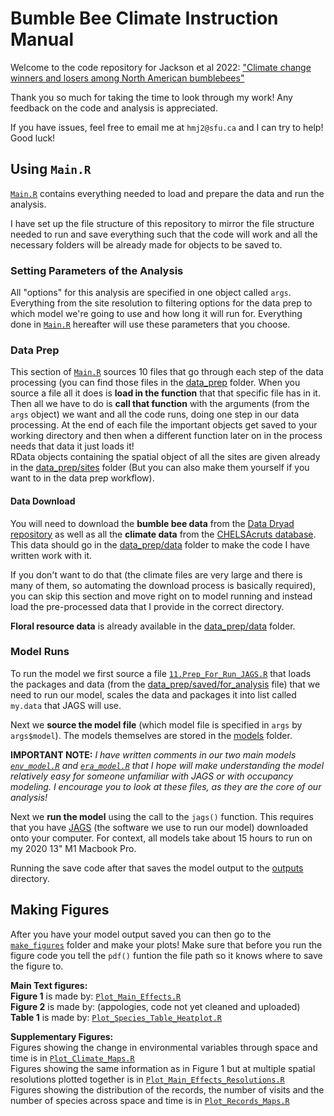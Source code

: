 # Bumble Bee Climate Instruction Manual

Welcome to the code repository for Jackson et al 2022: ["Climate change winners and losers among North American bumblebees"](https://royalsocietypublishing.org/doi/10.1098/rsbl.2021.0551)

Thank you so much for taking the time to look through my work! 
Any feedback on the code and analysis is appreciated.

If you have issues, feel free to email me at `hmj2@sfu.ca` and I can try to help! 
<br>
Good luck!

## Using `Main.R` 
[`Main.R`](https://github.com/Hanna-Jackson/bumble-bee-climate/blob/main/Main.R) contains everything needed to load and prepare the data and run the analysis. 

I have set up the file structure of this repository to mirror the file structure needed to run and save everything such that the code will work and all the necessary folders will be already made for objects to be saved to. 

### Setting Parameters of the Analysis
All "options" for this analysis are specified in one object called `args`. Everything from the site resolution to filtering options for the data prep to which model we're going to use and how long it will run for. Everything done in [`Main.R`](https://github.com/Hanna-Jackson/bumble-bee-climate/blob/main/Main.R) hereafter will use these parameters that you choose. 

### Data Prep
This section of [`Main.R`](https://github.com/Hanna-Jackson/bumble-bee-climate/blob/main/Main.R) sources 10 files that go through each step of the data processing (you can find those files in the [data_prep](https://github.com/Hanna-Jackson/bumble-bee-climate/tree/main/data_prep) folder. When you source a file all it does is **load in the function** that that specific file has in it. Then all we have to do is **call that function** with the arguments (from the `args` object) we want and all the code runs, doing one step in our data processing. At the end of each file the important objects get saved to your working directory and then when a different function later on in the process needs that data it just loads it!
<br>
RData objects containing the spatial object of all the sites are given already in the [data_prep/sites](https://github.com/Hanna-Jackson/bumble-bee-climate/tree/main/data_prep/sites) folder (But you can also make them yourself if you want to in the data prep workflow). 

#### Data Download
You will need to download the **bumble bee data** from the [Data Dryad repository](https://datadryad.org/stash/dataset/doi:10.5061%2Fdryad.c59zw3r8f) as well as all the **climate data** from the [CHELSAcruts database](https://chelsa-climate.org/chelsacruts/). This data should go in the [data_prep/data](https://github.com/Hanna-Jackson/bumble-bee-climate/tree/main/data_prep/data) folder to make the code I have written work with it.

If you don't want to do that (the climate files are very large and there is many of them, so automating the download process is basically required), you can skip this section and move right on to model running and instead load the pre-processed data that I provide in the correct directory. 

**Floral resource data** is already available in the [data_prep/data](https://github.com/Hanna-Jackson/bumble-bee-climate/tree/main/data_prep/data) folder. 

### Model Runs
To run the model we first source a file [`11.Prep_For_Run_JAGS.R`](https://github.com/Hanna-Jackson/bumble-bee-climate/blob/main/data_prep/11.Prep_For_Run_JAGS.R) that loads the packages and data (from the [data_prep/saved/for_analysis](https://github.com/Hanna-Jackson/bumble-bee-climate/tree/main/data_prep/saved/for_analysis) file) that we need to run our model, scales the data and packages it into list called `my.data` that JAGS will use. 

Next we **source the model file** (which model file is specified in `args` by `args$model`). The models themselves are stored in the [models](https://github.com/Hanna-Jackson/bumble-bee-climate/tree/main/models) folder. 

**IMPORTANT NOTE:**
*I have written comments in our two main models [`env_model.R`](https://github.com/Hanna-Jackson/bumble-bee-climate/blob/main/models/env_model.R) and [`era_model.R`](https://github.com/Hanna-Jackson/bumble-bee-climate/blob/main/models/era_model.R) that I hope will make understanding the model relatively easy for someone unfamiliar with JAGS or with occupancy modeling. I encourage you to look at these files, as they are the core of our analysis!*

Next we **run the model** using the call to the `jags()` function. This requires that you have [JAGS](https://mcmc-jags.sourceforge.io) (the software we use to run our model) downloaded onto your computer. For context, all models take about 15 hours to run on my 2020 13" M1 Macbook Pro. 

Running the save code after that saves the model output to the [outputs](https://github.com/Hanna-Jackson/bumble-bee-climate/tree/main/output) directory. 


## Making Figures
After you have your model output saved you can then go to the [`make_figures`](https://github.com/Hanna-Jackson/bumble-bee-climate/tree/main/make_figures) folder and make your plots! Make sure that before you run the figure code you tell the `pdf()` funtion the file path so it knows where to save the figure to. 

**Main Text figures:**
<br>
**Figure 1** is made by: [`Plot_Main_Effects.R`](https://github.com/Hanna-Jackson/bumble-bee-climate/blob/main/make_figures/Plot_Main_Effects.R)
<br>
**Figure 2** is made by: (appologies, code not yet cleaned and uploaded) 
<br>
**Table 1** is made by: [`Plot_Species_Table_Heatplot.R`](https://github.com/Hanna-Jackson/bumble-bee-climate/blob/main/make_figures/Plot_Species_Table_Heatplot.R)

**Supplementary Figures:**
<br>
Figures showing the change in environmental variables through space and time is in [`Plot_Climate_Maps.R`](https://github.com/Hanna-Jackson/bumble-bee-climate/blob/main/make_figures/Plot_Climate_Maps.R)
<br>
Figures showing the same information as in Figure 1 but at multiple spatial resolutions plotted together is in [`Plot_Main_Effects_Resolutions.R`](https://github.com/Hanna-Jackson/bumble-bee-climate/blob/main/make_figures/Plot_Main_Effects_Resolutions.R)
<br>
Figures showing the distribution of the records, the number of visits and the number of species across space and time is in [`Plot_Records_Maps.R`](https://github.com/Hanna-Jackson/bumble-bee-climate/blob/main/make_figures/Plot_Records_Maps.R)

